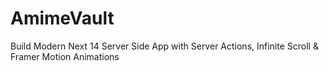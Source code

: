 # AmimeVault
Build Modern Next 14 Server Side App with Server Actions, Infinite Scroll &amp; Framer Motion Animations

